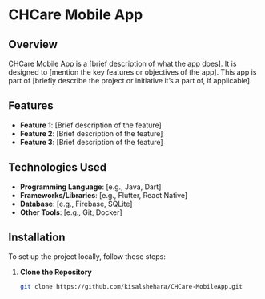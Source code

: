 # CHCare Mobile App

## Overview

CHCare Mobile App is a [brief description of what the app does]. It is designed to [mention the key features or objectives of the app]. This app is part of [briefly describe the project or initiative it’s a part of, if applicable].

## Features

- **Feature 1**: [Brief description of the feature]
- **Feature 2**: [Brief description of the feature]
- **Feature 3**: [Brief description of the feature]

## Technologies Used

- **Programming Language**: [e.g., Java, Dart]
- **Frameworks/Libraries**: [e.g., Flutter, React Native]
- **Database**: [e.g., Firebase, SQLite]
- **Other Tools**: [e.g., Git, Docker]

## Installation

To set up the project locally, follow these steps:

1. **Clone the Repository**

   ```bash
   git clone https://github.com/kisalshehara/CHCare-MobileApp.git

